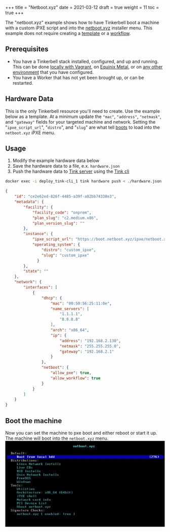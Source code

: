 +++
title = "Netboot.xyz"
date = 2021-03-12
draft = true
weight = 11
toc = true
+++

The "netboot.xyz" example shows how to have Tinkerbell boot a machine with a custom iPXE script and into the [netboot.xyz](https://netboot.xyz/) installer menu.
This example does not require creating a [template](https://docs.tinkerbell.org/templates/) or a [workflow](https://docs.tinkerbell.org/workflows/working-with-workflows/).

## Prerequisites

- You have a Tinkerbell stack installed, configured, and up and running.
This can be done [locally with Vagrant](https://docs.tinkerbell.org/setup/local-vagrant/), on [Equinix Metal](https://docs.tinkerbell.org/setup/equinix-metal-terraform/), or on [any other environment](https://docs.tinkerbell.org/setup/on-bare-metal-with-docker/) that you have configured.
- You have a Worker that has not yet been brought up, or can be restarted.

## Hardware Data

This is the only Tinkerbell resource you'll need to create.
Use the example below as a template.
At a minimum update the `"mac"`, `"address"`, `"netmask"`, and `"gateway"` fields for your targeted machine and network.
Setting the "`ipxe_script_url`", "`distro`", and "`slug`" are what tell [boots](https://docs.tinkerbell.org/services/boots/) to load into the `netboot.xyz` iPXE menu.

## Usage

1. Modify the example hardware data below
2. Save the hardware data to a file, e.x. `hardware.json`
3. Push the hardware data to [Tink server](https://docs.tinkerbell.org/services/tink-server/) using the [Tink cli](https://docs.tinkerbell.org/services/tink-cli/)

```bash
docker exec -i deploy_tink-cli_1 tink hardware push < ./hardware.json
```

```json
{
    "id": "ce2e62ed-826f-4485-a39f-a82bb74338e3",
    "metadata": {
        "facility": {
            "facility_code": "onprem",
            "plan_slug": "c2.medium.x86",
            "plan_version_slug": ""
        },
        "instance": {
            "ipxe_script_url": "https://boot.netboot.xyz/ipxe/netboot.xyz.lkrn",
            "operating_system": {
                "distro": "custom_ipxe",
                "slug": "custom_ipxe"
              }
        },
        "state": ""
    },
    "network": {
        "interfaces": [
            {
                "dhcp": {
                    "mac": "00:50:56:25:11:0e",
                    "name_servers": [
                        "1.1.1.1",
                        "8.8.8.8"
                    ],
                    "arch": "x86_64",
                    "ip": {
                        "address": "192.168.2.130",
                        "netmask": "255.255.255.0",
                        "gateway": "192.168.2.1"
                    }
                },
                "netboot": {
                    "allow_pxe": true,
                    "allow_workflow": true
                }
            }
        ]
    }
}
```

## Boot the machine

Now you can set the machine to pxe boot and either reboot or start it up.
The machine will boot into the `netboot.xyz` menu.
![netboot-menu.png](images/netboot-menu.png#1)
